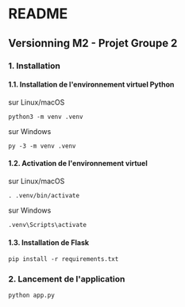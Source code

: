 # README

## Versionning M2 - Projet Groupe 2

### 1. Installation

#### 1.1. Installation de l'environnement virtuel Python

sur Linux/macOS
```
python3 -m venv .venv
```

sur Windows
```
py -3 -m venv .venv
```

#### 1.2. Activation de l'environnement virtuel

sur Linux/macOS
```
. .venv/bin/activate
```

sur Windows
```
.venv\Scripts\activate
```

#### 1.3. Installation de Flask
```
pip install -r requirements.txt
```

### 2. Lancement de l'application
```
python app.py
```
